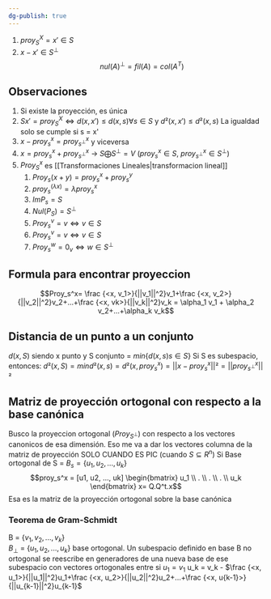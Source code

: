 ```yaml
---
dg-publish: true
---
```

1) $proy_S^X = x' \in S$
2) $x-x' \in S^{\perp}$
$$nul(A)^{\perp}=fil(A)=col(A^T)$$
## Observaciones
1) Si existe la proyección, es única
2) $S x' = proy_S^X  \iff d(x, x') \leq d(x, s) \forall s \in S$  y $d²(x,x') \leq d²(x, s)$ La igualdad solo se cumple si s = x'
3) $x-proy_s^x= proy_{s^{\perp}}^x$   y viceversa
4) $x = proy_s^x + proy_{s^{\perp}}^x$ -> $S \bigoplus S^{\perp} = V$ ($proy_s^x \in S, \  proy_{s^{\perp}}^x \in S^{\perp}$)
5) $Proy_S^x$ es [[Transformaciones Lineales|transformacion lineal]] 
	1) $Proy_s(x+y) = proy_s^x + proy_s^y$
	2) $proy_s^{(\lambda x)} = \lambda proy_s^x$
	3) $Im P_s = S$
	4) $Nul(P_S) = S^{\perp}$
	5) $Proy_s^v = v \iff v \in S$
	6) $Proy_s^v = v \iff v \in S$
	7) $Proy_s^w =0_v \iff w \in S^{\perp}$

## Formula para encontrar proyeccion
$$Proy_s^x= \frac {<x, v_1>}{||v_1||^2}v_1+\frac {<x, v_2>}{||v_2||^2}v_2+...+\frac {<x, vk>}{||v_k||^2}v_k = \alpha_1 v_1 + \alpha_2 v_2+...+\alpha_k v_k$$
## Distancia de un punto a un conjunto
$d(x, S)$ siendo x punto y S conjunto  = $min \{d(x,s) s \in S\}$
Si S es subespacio, entonces:
$d²(x,S)= min d²(x,s) = d²(x, proy_s^x)= ||x-proy_s^x||² = ||proy_{s^{\perp}}^x||²$

## Matriz de proyección ortogonal con respecto a la base canónica
Busco la proyeccion ortogonal ($Proy_{S^{\perp}}$) con respecto a los vectores canonicos de esa dimensión. Eso me va a dar los vectores columna de la matriz de proyección
SOLO CUANDO ES PIC
(cuando  $S \subseteq R^n$)
Si Base ortogonal de S = $B_s = \{u_1, u_2, ..., u_k\}$ 
$$proy_s^x = [u1, u2, ..., uk] \begin{bmatrix}
u_1 \\
. \\
. \\
. \\
u_k
\end{bmatrix} x= Q.Q^t.x$$
Esa es la matriz de la proyección ortogonal sobre la base canónica


### Teorema de Gram-Schmidt
B = $\{v_1, v_2, ..., v_k\}$  
$B_{\perp}$ = $\{u_1, u_2, ..., u_k\}$  base ortogonal.
Un subespacio definido en base B no ortogonal se reescribe en generadores de una nueva base de ese subespacio con vectores ortogonales entre si
$u_1 = v_1$ 
u_k = v_k - $\frac {<x, u_1>}{||u_1||^2}u_1+\frac {<x, u_2>}{||u_2||^2}u_2+...+\frac {<x, u{k-1}>}{||u_{k-1}||^2}u_{k-1}$  